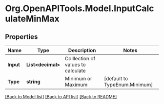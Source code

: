 
# Org.OpenAPITools.Model.InputCalculateMinMax

## Properties

Name | Type | Description | Notes
------------ | ------------- | ------------- | -------------
**Input** | **List&lt;decimal&gt;** | Colllection of values to calculate | 
**Type** | **string** | Minimum or Maximum | [default to TypeEnum.Minimum]

[[Back to Model list]](../README.md#documentation-for-models)
[[Back to API list]](../README.md#documentation-for-api-endpoints)
[[Back to README]](../README.md)

